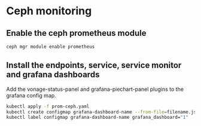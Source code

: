 # Ceph monitoring

## Enable the ceph prometheus module

```bash
ceph mgr module enable prometheus
```

## Install the endpoints, service, service monitor and grafana dashboards

Add the vonage-status-panel and grafana-piechart-panel plugins to the grafana config map.

```bash
kubectl apply -f prom-ceph.yaml
kubectl create configmap grafana-dashboard-name --from-file=filename.json
kubectl label configmap grafana-dashboard-name grafana_dashboard="1"
```
